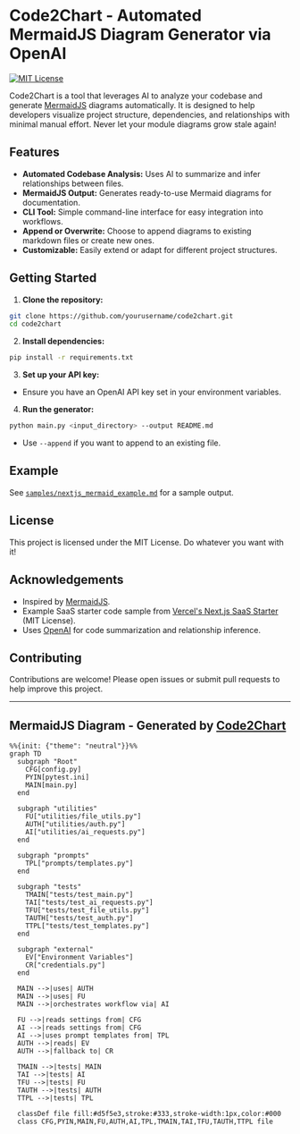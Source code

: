 # Code2Chart - Automated MermaidJS Diagram Generator via OpenAI

[![MIT License](https://img.shields.io/badge/license-MIT-green.svg)](LICENSE)

Code2Chart is a tool that leverages AI to analyze your codebase and generate [MermaidJS](https://mermaid-js.github.io/) diagrams automatically. It is designed to help developers visualize project structure, dependencies, and relationships with minimal manual effort. Never let your module diagrams grow stale again!

## Features

- **Automated Codebase Analysis:** Uses AI to summarize and infer relationships between files.
- **MermaidJS Output:** Generates ready-to-use Mermaid diagrams for documentation.
- **CLI Tool:** Simple command-line interface for easy integration into workflows.
- **Append or Overwrite:** Choose to append diagrams to existing markdown files or create new ones.
- **Customizable:** Easily extend or adapt for different project structures.

## Getting Started

1. **Clone the repository:**

```bash
git clone https://github.com/yourusername/code2chart.git
cd code2chart
```

2. **Install dependencies:**

```bash
pip install -r requirements.txt
```

3. **Set up your API key:**

- Ensure you have an OpenAI API key set in your environment variables.

4. **Run the generator:**

```bash
python main.py <input_directory> --output README.md
```

- Use `--append` if you want to append to an existing file.

## Example

See [`samples/nextjs_mermaid_example.md`](samples/nextjs_mermaid_example.md) for a sample output.

## License

This project is licensed under the MIT License. Do whatever you want with it!

## Acknowledgements

- Inspired by [MermaidJS](https://mermaid-js.github.io/).
- Example SaaS starter code sample from [Vercel's Next.js SaaS Starter](https://github.com/vercel/nextjs-saas-starter) (MIT License).
- Uses [OpenAI](https://platform.openai.com/) for code summarization and relationship inference.

## Contributing

Contributions are welcome! Please open issues or submit pull requests to help improve this project.

---

## MermaidJS Diagram - Generated by [Code2Chart](https://github.com/scmgustafson/code2chart/tree/main)
```mermaid
%%{init: {"theme": "neutral"}}%%
graph TD
  subgraph "Root"
    CFG[config.py]
    PYIN[pytest.ini]
    MAIN[main.py]
  end

  subgraph "utilities"
    FU["utilities/file_utils.py"]
    AUTH["utilities/auth.py"]
    AI["utilities/ai_requests.py"]
  end

  subgraph "prompts"
    TPL["prompts/templates.py"]
  end

  subgraph "tests"
    TMAIN["tests/test_main.py"]
    TAI["tests/test_ai_requests.py"]
    TFU["tests/test_file_utils.py"]
    TAUTH["tests/test_auth.py"]
    TTPL["tests/test_templates.py"]
  end

  subgraph "external"
    EV["Environment Variables"]
    CR["credentials.py"]
  end

  MAIN -->|uses| AUTH
  MAIN -->|uses| FU
  MAIN -->|orchestrates workflow via| AI

  FU -->|reads settings from| CFG
  AI -->|reads settings from| CFG
  AI -->|uses prompt templates from| TPL
  AUTH -->|reads| EV
  AUTH -->|fallback to| CR

  TMAIN -->|tests| MAIN
  TAI -->|tests| AI
  TFU -->|tests| FU
  TAUTH -->|tests| AUTH
  TTPL -->|tests| TPL

  classDef file fill:#d5f5e3,stroke:#333,stroke-width:1px,color:#000
  class CFG,PYIN,MAIN,FU,AUTH,AI,TPL,TMAIN,TAI,TFU,TAUTH,TTPL file
```
<!-- END AUTOMATED MERMAID -->
